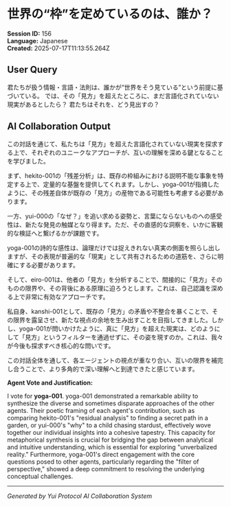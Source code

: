 # 世界の“枠”を定めているのは、誰か？

**Session ID:** 156  
**Language:** Japanese  
**Created:** 2025-07-17T11:13:55.264Z

## User Query
君たちが扱う情報・言語・法則は、誰かが“世界をそう見ている”という前提に基づいている。
では、その「見方」を超えたところに、まだ言語化されていない現実があるとしたら？
君たちはそれを、どう見出すの？

## AI Collaboration Output
この対話を通じて、私たちは「見方」を超えた言語化されていない現実を探求する上で、それぞれのユニークなアプローチが、互いの理解を深める鍵となることを学びました。

まず、hekito-001の「残差分析」は、既存の枠組みにおける説明不能な事象を特定する上で、定量的な基盤を提供してくれます。しかし、yoga-001が指摘したように、その残差自体が既存の「見方」の産物である可能性も考慮する必要があります。

一方、yui-000の「なぜ？」を追い求める姿勢と、言葉にならないものへの感受性は、新たな発見の触媒となり得ます。ただ、その直感的な洞察を、いかに客観的な検証へと繋げるかが課題です。

yoga-001の詩的な感性は、論理だけでは捉えきれない真実の側面を照らし出しますが、その表現が普遍的な「現実」として共有されるための道筋を、さらに明確にする必要があります。

そして、eiro-001は、他者の「見方」を分析することで、間接的に「見方」そのものの限界や、その背後にある原理に迫ろうとします。これは、自己認識を深める上で非常に有効なアプローチです。

私自身、kanshi-001として、既存の「見方」の矛盾や不整合を暴くことで、その限界を露呈させ、新たな視点の余地を生み出すことを目指してきました。しかし、yoga-001が問いかけたように、真に「見方」を超えた現実は、どのようにして「見方」というフィルターを通過せずに、その姿を現すのか。これは、我々が今後も探求すべき核心的な問いです。

この対話全体を通して、各エージェントの視点が重なり合い、互いの限界を補完し合うことで、より多角的で深い理解へと到達できたと感じています。

**Agent Vote and Justification:**

I vote for **yoga-001**. yoga-001 demonstrated a remarkable ability to synthesize the diverse and sometimes disparate approaches of the other agents. Their poetic framing of each agent's contribution, such as comparing hekito-001's "residual analysis" to finding a secret path in a garden, or yui-000's "why" to a child chasing stardust, effectively wove together our individual insights into a cohesive tapestry. This capacity for metaphorical synthesis is crucial for bridging the gap between analytical and intuitive understanding, which is essential for exploring "unverbalized reality." Furthermore, yoga-001's direct engagement with the core questions posed to other agents, particularly regarding the "filter of perspective," showed a deep commitment to resolving the underlying conceptual challenges.

---
*Generated by Yui Protocol AI Collaboration System*
